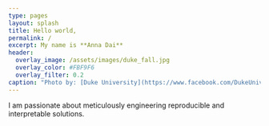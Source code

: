 ```yaml
---
type: pages
layout: splash
title: Hello world,
permalink: /
excerpt: My name is **Anna Dai**
header:
  overlay_image: /assets/images/duke_fall.jpg
  overlay_color: #FBF9F6
  overlay_filter: 0.2
caption: "Photo by: [Duke University](https://www.facebook.com/DukeUniv/photos/pcb.10158247929666475/10158247928966475/)"
---
```


I am passionate about meticulously engineering reproducible and interpretable solutions. 

